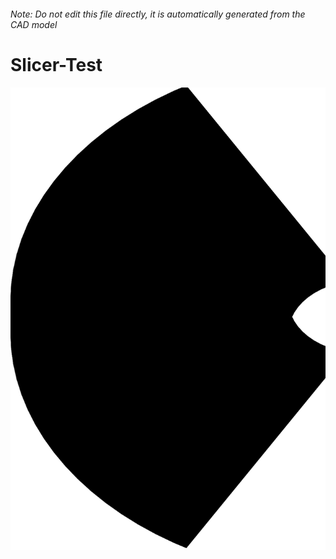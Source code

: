 ###### Note: Do not edit this file directly, it is automatically generated from the CAD model

# Slicer-Test

![](/project.svg)

